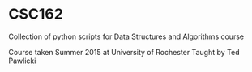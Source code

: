 # CSC162
Collection of python scripts for Data Structures and Algorithms course

Course taken Summer 2015 at University of Rochester
Taught by Ted Pawlicki
